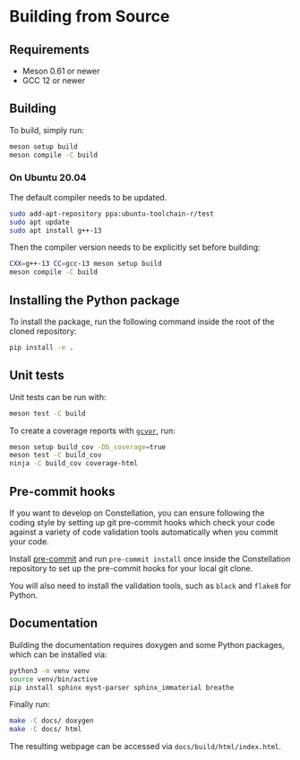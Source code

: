 # Building from Source

## Requirements

- Meson 0.61 or newer
- GCC 12 or newer

## Building

To build, simply run:

```sh
meson setup build
meson compile -C build
```

### On Ubuntu 20.04

The default compiler needs to be updated.
```sh
sudo add-apt-repository ppa:ubuntu-toolchain-r/test
sudo apt update
sudo apt install g++-13
```

Then the compiler version needs to be explicitly set before building: 
```sh
CXX=g++-13 CC=gcc-13 meson setup build
meson compile -C build
```

## Installing the Python package

To install the package, run the following command inside the root of the cloned repository:
```sh
pip install -e .
```

## Unit tests

Unit tests can be run with:

```sh
meson test -C build
```

To create a coverage reports with [`gcvor`](https://gcovr.com), run:

```sh
meson setup build_cov -Db_coverage=true
meson test -C build_cov
ninja -C build_cov coverage-html
```

## Pre-commit hooks

If you want to develop on Constellation, you can ensure following the coding style by setting up git pre-commit hooks which check your code against a variety of code validation tools automatically when you commit your code.

Install [pre-commit](https://pre-commit.com) and run `pre-commit install` once inside the Constellation repository to set up the pre-commit hooks for your local git clone.

You will also need to install the validation tools, such as `black` and `flake8` for Python.

## Documentation

Building the documentation requires doxygen and some Python packages, which can be installed via:

```sh
python3 -m venv venv
source venv/bin/active
pip install sphinx myst-parser sphinx_immaterial breathe
```

Finally run:

```sh
make -C docs/ doxygen
make -C docs/ html
```

The resulting webpage can be accessed via `docs/build/html/index.html`.
